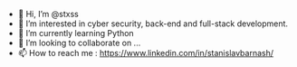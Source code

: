- 👋 Hi, I’m @stxss
- 👀 I’m interested in cyber security, back-end and full-stack development.
- 🌱 I’m currently learning Python
- 💞️ I’m looking to collaborate on ...
- 📫 How to reach me : https://www.linkedin.com/in/stanislavbarnash/

<!---
stxss/stxss is a ✨ special ✨ repository because its `README.md` (this file) appears on your GitHub profile.
You can click the Preview link to take a look at your changes.
--->
